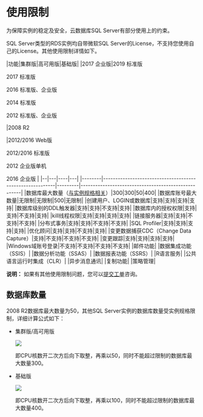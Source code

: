 # 使用限制

为保障实例的稳定及安全，云数据库SQL Server有部分使用上的约束。

SQL Server类型的RDS实例均自带微软SQL Server的License，不支持您使用自己的License。其他使用限制详情如下。

|功能|集群版|高可用版|基础版|
|2017 企业版|2019 标准版

2017 标准版

2016 标准版、企业版

2014 标准版

2012 标准版、企业版

|2008 R2

|2012/2016 Web版

2012/2016 标准版

2012 企业版单机

2016 企业版 |
|--|---|----|---|
|--------|----------------------------------------------------------|---------|-----------------------------------------------------|
|数据库最大数量（[与实例规格相关](#section_0va_2q3_edm)）|300|300|50|400|
|数据库账号最大数量|无限制|无限制|500|无限制|
|创建用户、LOGIN或数据库|支持|支持|支持|支持|
|数据库级别的DDL触发器|支持|支持|不支持|支持|
|数据库内的授权权限|支持|支持|不支持|支持|
|kill线程权限|支持|支持|支持|支持|
|链接服务器|支持|支持|不支持|不支持|
|分布式事务|支持|支持|不支持|不支持|
|SQL Profiler|支持|支持|支持|支持|
|优化顾问|支持|支持|不支持|支持|
|变更数据捕获CDC（Change Data Capture）|支持|不支持|不支持|不支持|
|变更跟踪|支持|支持|支持|支持|
|Windows域账号登录|不支持|不支持|不支持|不支持|
|邮件功能|
|数据集成功能（SSIS）|
|数据分析功能（SSAS）|
|数据报表功能（SSRS）|
|R语言服务|
|公共语言运行时集成（CLR）|
|异步消息通讯|
|复制功能|
|策略管理|

**说明：** 如果有其他使用限制问题，您可以[提交工单](https://workorder-intl.console.aliyun.com/#/ticket/createIndex)咨询。

## 数据库数量

2008 R2数据库最大数量为50，其他SQL Server实例的数据库数量受实例规格限制，详细计算公式如下：

-   集群版/高可用版

    ![](https://static-aliyun-doc.oss-cn-hangzhou.aliyuncs.com/assets/img/zh-CN/4792729951/p70676.png)

    即CPU核数开二次方后向下取整，再乘以50，同时不能超过限制的数据库最大数量300。

-   基础版

    ![](https://static-aliyun-doc.oss-cn-hangzhou.aliyuncs.com/assets/img/zh-CN/4792729951/p70678.png)

    即CPU核数开二次方后向下取整，再乘以100，同时不能超过限制的数据库最大数量400。


